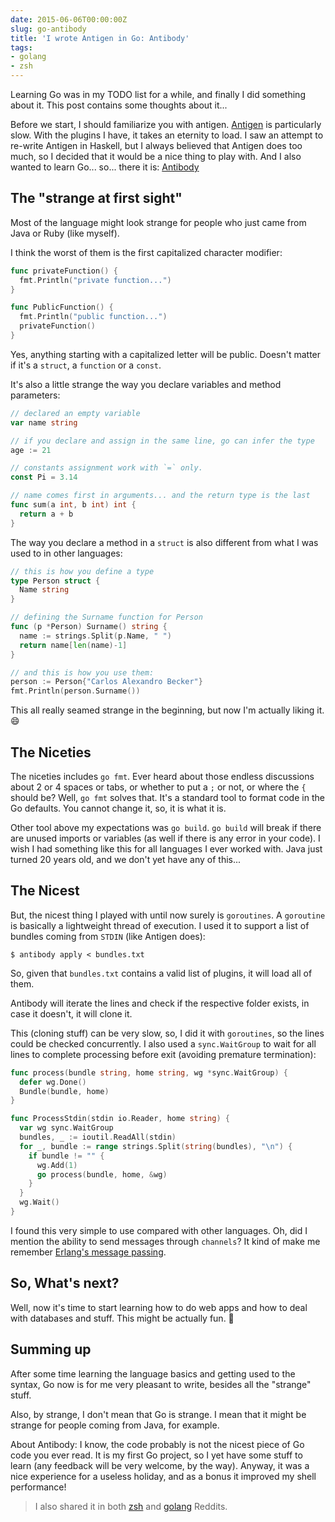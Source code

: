 ```yaml
---
date: 2015-06-06T00:00:00Z
slug: go-antibody
title: 'I wrote Antigen in Go: Antibody'
tags:
- golang
- zsh
---
```


Learning Go was in my TODO list for a while, and finally I did something
about it. This post contains some thoughts about it...

Before we start, I should familiarize you with antigen.
[Antigen][antigen] is particularly slow. With the plugins I have, it takes
an eternity to load. I saw an attempt to re-write Antigen in Haskell, but
I always believed that Antigen does too much, so I decided that it would be
a nice thing to play with. And I also wanted to learn Go... so... there it is:
[Antibody][antibody]

[antigen]: http://github.com/zsh-users/antigen
[antibody]: http://github.com/caarlos0/antibody

## The "strange at first sight"

Most of the language might look strange for people who just came from Java or
Ruby (like myself).

I think the worst of them is the first capitalized character modifier:

```go
func privateFunction() {
  fmt.Println("private function...")
}

func PublicFunction() {
  fmt.Println("public function...")
  privateFunction()
}
```

Yes, anything starting with a capitalized letter will be public. Doesn't matter
if it's a `struct`, a `function` or a `const`.

It's also a little strange the way you declare variables and method parameters:

```go
// declared an empty variable
var name string

// if you declare and assign in the same line, go can infer the type
age := 21

// constants assignment work with `=` only.
const Pi = 3.14

// name comes first in arguments... and the return type is the last
func sum(a int, b int) int {
  return a + b
}
```

The way you declare a method in a `struct` is also different from what I was
used to in other languages:

```go
// this is how you define a type
type Person struct {
  Name string
}

// defining the Surname function for Person
func (p *Person) Surname() string {
  name := strings.Split(p.Name, " ")
  return name[len(name)-1]
}

// and this is how you use them:
person := Person{"Carlos Alexandro Becker"}
fmt.Println(person.Surname())
```

This all really seamed strange in the beginning, but now I'm actually liking
it. :smile:

## The Niceties

The niceties includes `go fmt`. Ever heard about those endless discussions
about 2 or 4 spaces or tabs, or whether to put a `;` or not, or where the `{`
should be? Well, `go fmt` solves that. It's a standard tool to format code
in the Go defaults. You cannot change it, so, it is what it is.

Other tool above my expectations was `go build`.
`go build` will break if there are unused imports or variables (as well if
there is any error in your code). I wish I had something like this for all
languages I ever worked with. Java just turned 20 years old, and we don't yet
have any of this...

## The Nicest

But, the nicest thing I played with until now surely is `goroutines`.
A `goroutine` is basically a lightweight thread of execution. I used it
to support a list of bundles coming from `STDIN` (like Antigen does):

```console
$ antibody apply < bundles.txt
```

So, given that `bundles.txt` contains a valid list of plugins, it will load all
of them.

Antibody will iterate the lines and check if the respective folder
exists, in case it doesn't, it will clone it.

This (cloning stuff) can be very slow, so, I did it with `goroutines`,
so the lines could be checked concurrently. I also used a `sync.WaitGroup` to
wait for all lines to complete processing before exit (avoiding premature
termination):

```go
func process(bundle string, home string, wg *sync.WaitGroup) {
  defer wg.Done()
  Bundle(bundle, home)
}

func ProcessStdin(stdin io.Reader, home string) {
  var wg sync.WaitGroup
  bundles, _ := ioutil.ReadAll(stdin)
  for _, bundle := range strings.Split(string(bundles), "\n") {
    if bundle != "" {
      wg.Add(1)
      go process(bundle, home, &wg)
    }
  }
  wg.Wait()
}
```

I found this very simple to use compared with other languages. Oh, did I
mention the ability to send messages through `channels`? It kind of make me
remember
[Erlang's message passing](http://erlang.org/doc/getting_started/conc_prog.html).

## So, What's next?

Well, now it's time to start learning how to do web apps and how to deal
with databases and stuff. This might be actually fun. :beer:

## Summing up

After some time learning the language basics and getting used to the syntax,
Go now is for me very pleasant to write, besides all the "strange" stuff.

Also, by strange, I don't mean that Go is strange. I mean that it might
be strange for people coming from Java, for example.

About Antibody: I know, the code probably is not the nicest piece of Go
code you ever read. It is my first Go project, so I yet have some stuff
to learn (any feedback will be very welcome, by the way). Anyway, it was
a nice experience for a useless holiday, and as a bonus it improved
my shell performance!

> I also shared it in both
> [zsh](http://www.reddit.com/r/zsh/comments/38lt3h/caarlos0antibody_a_faster_and_simpler_version_of/)
> and
> [golang](http://www.reddit.com/r/golang/comments/38t3r7/caarlos0antibody_a_faster_and_simpler_antigen/)
> Reddits.

[antige]: http://github.com/zsh-users/antigen
